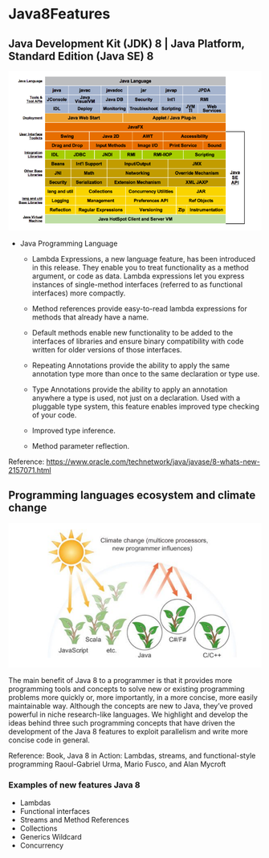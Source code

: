 # Java8Features

## Java Development Kit (JDK) 8 | Java Platform, Standard Edition (Java SE) 8

![Screenshot](prtsc/Java8-jdk.png)

- Java Programming Language

    - Lambda Expressions, a new language feature, has been introduced in this release. They enable you to treat functionality as a method argument, or code as data. Lambda expressions let you express instances of single-method interfaces (referred to as functional interfaces) more compactly.

    - Method references provide easy-to-read lambda expressions for methods that already have a name.

    - Default methods enable new functionality to be added to the interfaces of libraries and ensure binary compatibility with code written for older versions of those interfaces.

    - Repeating Annotations provide the ability to apply the same annotation type more than once to the same declaration or type use.

    - Type Annotations provide the ability to apply an annotation anywhere a type is used, not just on a declaration. Used with a pluggable type system, this feature enables improved type checking of your code.

    - Improved type inference.

    - Method parameter reflection.
    
 Reference: https://www.oracle.com/technetwork/java/javase/8-whats-new-2157071.html

## Programming languages ecosystem and climate change

![Screenshot](prtsc/Java8-Programming-languages-ecosystem.png)

The main benefit of Java 8 to a programmer is that it provides more programming tools and
concepts to solve new or existing programming problems more quickly or, more importantly, in
a more concise, more easily maintainable way. Although the concepts are new to Java, they’ve
proved powerful in niche research-like languages. We highlight and develop the ideas behind
three such programming concepts that have driven the development of the Java 8 features to
exploit parallelism and write more concise code in general.

Reference: Book, Java 8 in Action: Lambdas, streams, and
           functional-style programming
           Raoul-Gabriel Urma, Mario Fusco, and Alan Mycroft

### Examples of new features Java 8

- Lambdas
- Functional interfaces
- Streams and Method References
- Collections
- Generics Wildcard
- Concurrency

